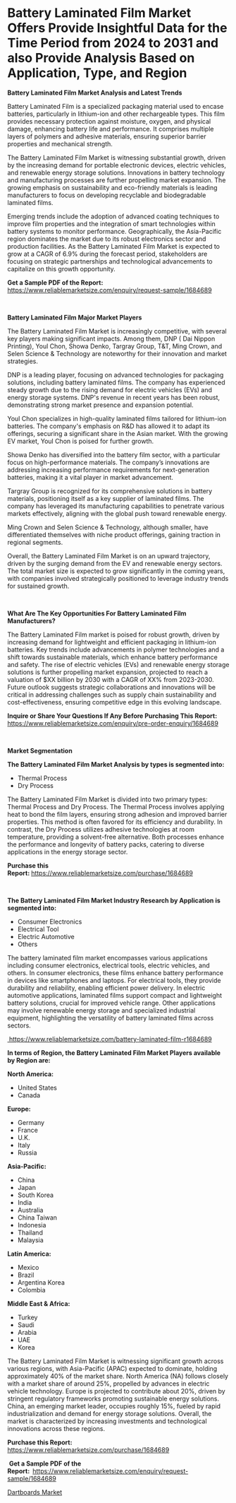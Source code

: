 <p><h1>Battery Laminated Film Market Offers Provide Insightful Data for the Time Period from 2024 to 2031 and also Provide Analysis Based on Application, Type, and Region</h1></p><p><strong>Battery Laminated Film Market Analysis and Latest Trends</strong></p>
<p><p>Battery Laminated Film is a specialized packaging material used to encase batteries, particularly in lithium-ion and other rechargeable types. This film provides necessary protection against moisture, oxygen, and physical damage, enhancing battery life and performance. It comprises multiple layers of polymers and adhesive materials, ensuring superior barrier properties and mechanical strength.</p><p>The Battery Laminated Film Market is witnessing substantial growth, driven by the increasing demand for portable electronic devices, electric vehicles, and renewable energy storage solutions. Innovations in battery technology and manufacturing processes are further propelling market expansion. The growing emphasis on sustainability and eco-friendly materials is leading manufacturers to focus on developing recyclable and biodegradable laminated films.</p><p>Emerging trends include the adoption of advanced coating techniques to improve film properties and the integration of smart technologies within battery systems to monitor performance. Geographically, the Asia-Pacific region dominates the market due to its robust electronics sector and production facilities. As the Battery Laminated Film Market is expected to grow at a CAGR of 6.9% during the forecast period, stakeholders are focusing on strategic partnerships and technological advancements to capitalize on this growth opportunity.</p></p>
<p><strong>Get a Sample PDF of the Report:&nbsp;</strong> <a href="https://www.reliablemarketsize.com/enquiry/request-sample/1684689?utm_campaign=1766&utm_medium=2&utm_source=Github&utm_content=ia&utm_term=30122024&utm_id=battery-laminated-film">https://www.reliablemarketsize.com/enquiry/request-sample/1684689</a></p>
<p>&nbsp;</p>
<p><strong>Battery Laminated Film Major Market Players</strong></p>
<p><p>The Battery Laminated Film Market is increasingly competitive, with several key players making significant impacts. Among them, DNP ( Dai Nippon Printing), Youl Chon, Showa Denko, Targray Group, T&T, Ming Crown, and Selen Science & Technology are noteworthy for their innovation and market strategies.</p><p>DNP is a leading player, focusing on advanced technologies for packaging solutions, including battery laminated films. The company has experienced steady growth due to the rising demand for electric vehicles (EVs) and energy storage systems. DNP's revenue in recent years has been robust, demonstrating strong market presence and expansion potential.</p><p>Youl Chon specializes in high-quality laminated films tailored for lithium-ion batteries. The company's emphasis on R&D has allowed it to adapt its offerings, securing a significant share in the Asian market. With the growing EV market, Youl Chon is poised for further growth.</p><p>Showa Denko has diversified into the battery film sector, with a particular focus on high-performance materials. The company’s innovations are addressing increasing performance requirements for next-generation batteries, making it a vital player in market advancement. </p><p>Targray Group is recognized for its comprehensive solutions in battery materials, positioning itself as a key supplier of laminated films. The company has leveraged its manufacturing capabilities to penetrate various markets effectively, aligning with the global push toward renewable energy.</p><p>Ming Crown and Selen Science & Technology, although smaller, have differentiated themselves with niche product offerings, gaining traction in regional segments. </p><p>Overall, the Battery Laminated Film Market is on an upward trajectory, driven by the surging demand from the EV and renewable energy sectors. The total market size is expected to grow significantly in the coming years, with companies involved strategically positioned to leverage industry trends for sustained growth.</p></p>
<p>&nbsp;</p>
<p><strong>What Are The Key Opportunities For Battery Laminated Film Manufacturers?</strong></p>
<p><p>The Battery Laminated Film market is poised for robust growth, driven by increasing demand for lightweight and efficient packaging in lithium-ion batteries. Key trends include advancements in polymer technologies and a shift towards sustainable materials, which enhance battery performance and safety. The rise of electric vehicles (EVs) and renewable energy storage solutions is further propelling market expansion, projected to reach a valuation of $XX billion by 2030 with a CAGR of XX% from 2023-2030. Future outlook suggests strategic collaborations and innovations will be critical in addressing challenges such as supply chain sustainability and cost-effectiveness, ensuring competitive edge in this evolving landscape.</p></p>
<p><strong>Inquire or Share Your Questions If Any Before Purchasing This Report:</strong> <a href="https://www.reliablemarketsize.com/enquiry/pre-order-enquiry/1684689?utm_campaign=1766&utm_medium=2&utm_source=Github&utm_content=ia&utm_term=30122024&utm_id=battery-laminated-film">https://www.reliablemarketsize.com/enquiry/pre-order-enquiry/1684689</a></p>
<p>&nbsp;</p>
<p><strong>Market Segmentation</strong></p>
<p><strong>The Battery Laminated Film Market Analysis by types is segmented into:</strong></p>
<p><ul><li>Thermal Process</li><li>Dry Process</li></ul></p>
<p><p>The Battery Laminated Film Market is divided into two primary types: Thermal Process and Dry Process. The Thermal Process involves applying heat to bond the film layers, ensuring strong adhesion and improved barrier properties. This method is often favored for its efficiency and durability. In contrast, the Dry Process utilizes adhesive technologies at room temperature, providing a solvent-free alternative. Both processes enhance the performance and longevity of battery packs, catering to diverse applications in the energy storage sector.</p></p>
<p><strong>Purchase this Report:&nbsp;</strong><a href="https://www.reliablemarketsize.com/purchase/1684689?utm_campaign=1766&utm_medium=2&utm_source=Github&utm_content=ia&utm_term=30122024&utm_id=battery-laminated-film">https://www.reliablemarketsize.com/purchase/1684689</a></p>
<p>&nbsp;</p>
<p><strong>The Battery Laminated Film Market Industry Research by Application is segmented into:</strong></p>
<p><ul><li>Consumer Electronics</li><li>Electrical Tool</li><li>Electric Automotive</li><li>Others</li></ul></p>
<p><p>The battery laminated film market encompasses various applications including consumer electronics, electrical tools, electric vehicles, and others. In consumer electronics, these films enhance battery performance in devices like smartphones and laptops. For electrical tools, they provide durability and reliability, enabling efficient power delivery. In electric automotive applications, laminated films support compact and lightweight battery solutions, crucial for improved vehicle range. Other applications may involve renewable energy storage and specialized industrial equipment, highlighting the versatility of battery laminated films across sectors.</p></p>
<p><a href="https://www.reliablemarketsize.com/battery-laminated-film-r1684689?utm_campaign=1766&utm_medium=2&utm_source=Github&utm_content=ia&utm_term=30122024&utm_id=battery-laminated-film">&nbsp;https://www.reliablemarketsize.com/battery-laminated-film-r1684689</a></p>
<p><strong>In terms of Region, the Battery Laminated Film Market Players available by Region are:</strong></p>
<p>
    <p> <strong> North America: </strong>
        <ul>
            <li>United States</li>
            <li>Canada</li>
        </ul>
        </p> 
    <p> <strong> Europe: </strong>
        <ul>
            <li>Germany</li>
            <li>France</li>
            <li>U.K.</li>
            <li>Italy</li>
            <li>Russia</li>
        </ul>
        </p> 
    <p> <strong> Asia-Pacific: </strong>
        <ul>
            <li>China</li>
            <li>Japan</li>
            <li>South Korea</li>
            <li>India</li>
            <li>Australia</li>
            <li>China Taiwan</li>
            <li>Indonesia</li>
            <li>Thailand</li>
            <li>Malaysia</li>
        </ul>
        </p> 
    <p> <strong> Latin America: </strong>
        <ul>
            <li>Mexico</li>
            <li>Brazil</li>
            <li>Argentina Korea</li>
            <li>Colombia</li>
        </ul>
        </p> 
    <p> <strong> Middle East & Africa: </strong>
        <ul>
            <li>Turkey</li>
            <li>Saudi</li>
            <li>Arabia</li>
            <li>UAE</li>
            <li>Korea</li>
        </ul>
    </p>
    </p>
<p><p>The Battery Laminated Film Market is witnessing significant growth across various regions, with Asia-Pacific (APAC) expected to dominate, holding approximately 40% of the market share. North America (NA) follows closely with a market share of around 25%, propelled by advances in electric vehicle technology. Europe is projected to contribute about 20%, driven by stringent regulatory frameworks promoting sustainable energy solutions. China, an emerging market leader, occupies roughly 15%, fueled by rapid industrialization and demand for energy storage solutions. Overall, the market is characterized by increasing investments and technological innovations across these regions.</p></p>
<p><strong>Purchase this Report: </strong><a href="https://www.reliablemarketsize.com/purchase/1684689?utm_campaign=1766&utm_medium=2&utm_source=Github&utm_content=ia&utm_term=30122024&utm_id=battery-laminated-film">https://www.reliablemarketsize.com/purchase/1684689</a></p>
<p>&nbsp;<strong>Get a Sample PDF of the Report:&nbsp;&nbsp;</strong><a href="https://www.reliablemarketsize.com/enquiry/request-sample/1684689?utm_campaign=1766&utm_medium=2&utm_source=Github&utm_content=ia&utm_term=30122024&utm_id=battery-laminated-film">https://www.reliablemarketsize.com/enquiry/request-sample/1684689</a></p>
<p><strong></strong></p>
<p><p><a href="https://github.com/marlanamarvn/Market-Research-Report-List-1/blob/main/dartboards-market.md?utm_campaign=1766&utm_medium=2&utm_source=Github&utm_content=ia&utm_term=30122024&utm_id=battery-laminated-film">Dartboards Market</a></p></p>